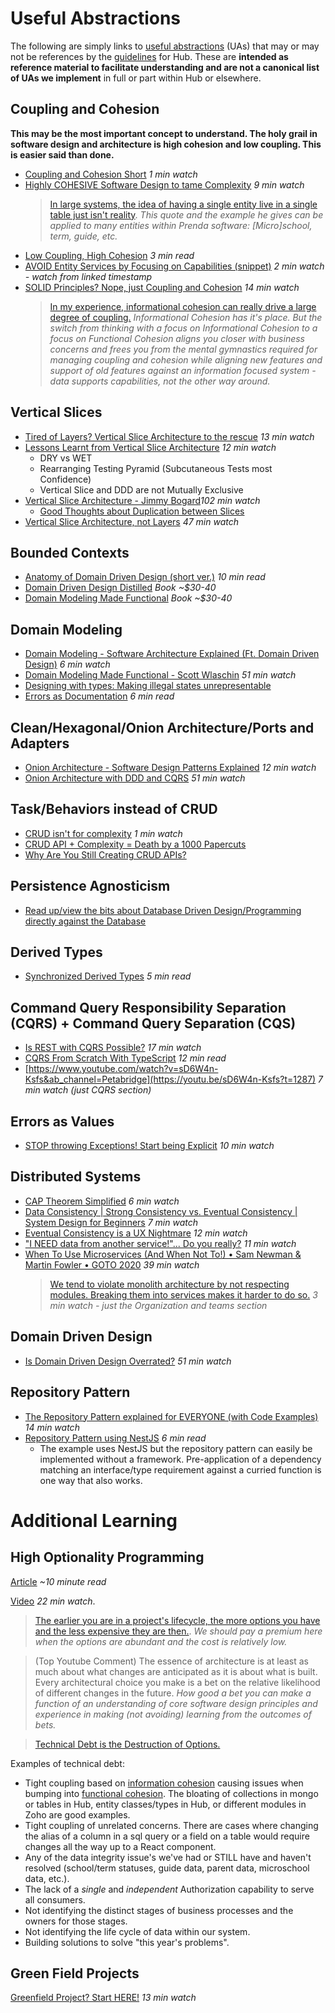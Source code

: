# Useful Abstractions
The following are simply links to [useful abstractions](../../glossary.md#useful-abstraction) (UAs) that may or may not be references by the [guidelines](./hub.md#guidelines) for Hub. These are **intended as reference material to facilitate understanding and are not a canonical list of UAs we implement** in full or part within Hub or elsewhere.

## Coupling and Cohesion
**This may be the most important concept to understand. The holy grail in software design and architecture is high cohesion and low coupling. This is easier said than done.**
- [Coupling and Cohesion Short](https://www.youtube.com/shorts/K_Z9FJ7jdFo) *1 min watch*
- [Highly COHESIVE Software Design to tame Complexity](https://www.youtube.com/watch?v=r0-GC3Y_OME) *9 min watch*
  > [In large systems, the idea of having a single entity live in a single table just isn't reality](https://youtu.be/r0-GC3Y_OME?t=128). *This quote and the example he gives can be applied to many entities within Prenda software: [Micro]school, term, guide, etc.*
- [Low Coupling, High Cohesion](https://medium.com/clarityhub/low-coupling-high-cohesion-3610e35ac4a6) *3 min read*
- [AVOID Entity Services by Focusing on Capabilities (snippet)](https://youtu.be/2gOOstEI4vU?t=383) *2 min watch - watch from linked timestamp*
- [SOLID Principles? Nope, just Coupling and Cohesion](https://www.youtube.com/watch?v=YDNR_gfBk0Q&ab_channel=CodeOpinion) *14 min watch*
  > [In my experience, informational cohesion can really drive a large degree of coupling.](https://youtu.be/YDNR_gfBk0Q?t=228) *Informational Cohesion has it's place. But the switch from thinking with a focus on Informational Cohesion to a focus on Functional Cohesion aligns you closer with business concerns and frees you from the mental gymnastics required for managing coupling and cohesion while aligning new features and support of old features against an information focused system - data supports capabilities, not the other way around.*

## Vertical Slices
- [Tired of Layers? Vertical Slice Architecture to the rescue](https://www.youtube.com/watch?v=lsddiYwWaOQ) *13 min watch*
- [Lessons Learnt from Vertical Slice Architecture](https://www.youtube.com/watch?v=Ra5M0u-dzn4&ab_channel=DDDMelbourne) *12 min watch*
  - DRY vs WET
  - Rearranging Testing Pyramid (Subcutaneous Tests most Confidence)
  - Vertical Slice and DDD are not Mutually Exclusive
- [Vertical Slice Architecture - Jimmy Bogard](https://www.youtube.com/watch?v=SUiWfhAhgQw&ab_channel=NDCConferences)*102 min watch*
  - [Good Thoughts about Duplication between Slices](https://youtu.be/SUiWfhAhgQw?t=2224)
- [Vertical Slice Architecture, not Layers](https://www.youtube.com/watch?v=L2Wnq0ChAIA&ab_channel=CodeOpinion) *47 min watch*

## Bounded Contexts
- [Anatomy of Domain Driven Design (short ver.)](https://www.elbandit.co.uk/images/DDDEU-Booklet.pdf) *10 min read*
- [Domain Driven Design Distilled](https://www.amazon.com/Domain-Driven-Design-Distilled-Vaughn-Vernon/dp/0134434420) *Book ~$30-40*
- [Domain Modeling Made Functional](https://www.amazon.com/Domain-Modeling-Made-Functional-Domain-Driven/dp/1680502549) *Book ~$30-40*

## Domain Modeling
- [Domain Modeling - Software Architecture Explained (Ft. Domain Driven Design)](https://www.youtube.com/watch?v=sQXpmCOCDhM&ab_channel=ProfessionalProgramming) *6 min watch*
- [Domain Modeling Made Functional - Scott Wlaschin](https://www.youtube.com/watch?v=2JB1_e5wZmU&ab_channel=KanDDDinsky) *51 min watch*
- [Designing with types: Making illegal states unrepresentable](https://fsharpforfunandprofit.com/posts/designing-with-types-making-illegal-states-unrepresentable/)
- [Errors as Documentation](https://aldesantis.medium.com/fail-better-turning-software-errors-into-documentation-764a6bb7d71f) *6 min read*

## Clean/Hexagonal/Onion Architecture/Ports and Adapters
- [Onion Architecture - Software Design Patterns Explained](https://www.youtube.com/watch?v=oC2Ty8H9jck&t=2s&ab_channel=ProfessionalProgramming) *12 min watch*
- [Onion Architecture with DDD and CQRS](https://www.youtube.com/watch?v=CdZzfqwnx4I&t=968s&ab_channel=DDDEastMidlandsConference) *51 min watch*

## Task/Behaviors instead of CRUD
- [CRUD isn't for complexity](https://www.youtube.com/shorts/wRMLOTQT4eI) *1 min watch*
- [CRUD API + Complexity = Death by a 1000 Papercuts](https://www.youtube.com/watch?v=kalD8TcRBCc&t=55s&ab_channel=CodeOpinion)
- [Why Are You Still Creating CRUD APIs?](https://levelup.gitconnected.com/why-are-you-still-creating-crud-apis-8790ca261bfb)

## Persistence Agnosticism
  - [Read up/view the bits about Database Driven Design/Programming directly against the Database](#high-optionality-programming)

## Derived Types
- [Synchronized Derived Types](https://javascript.plainenglish.io/typescript-how-to-create-synchronized-derived-types-4bf2371a9eab) *5 min read*

## Command Query Responsibility Separation (CQRS) + Command Query Separation (CQS)
- [Is REST with CQRS Possible?](https://www.youtube.com/watch?v=6XO6vSiioWE&ab_channel=CodeOpinion) *17 min watch*
- [CQRS From Scratch With TypeScript](https://medium.com/swlh/cqrs-from-scratch-with-typescript-e2ccf7fc2b64) *12 min read*
- [https://www.youtube.com/watch?v=sD6W4n-Ksfs&ab_channel=Petabridge](https://youtu.be/sD6W4n-Ksfs?t=1287) *7 min watch (just CQRS section)*

## Errors as Values
- [STOP throwing Exceptions! Start being Explicit](https://www.youtube.com/watch?v=4UEanbBaJy4) *10 min watch*

## Distributed Systems
- [CAP Theorem Simplified](https://www.youtube.com/watch?v=BHqjEjzAicA&ab_channel=ByteByteGo) *6  min watch*
- [Data Consistency | Strong Consistency vs. Eventual Consistency | System Design for Beginners](https://www.youtube.com/watch?v=WZqGS-wczaY&ab_channel=ShiranAfergan) *7 min watch*
- [Eventual Consistency is a UX Nightmare](https://www.youtube.com/watch?v=wEUTMuRSZT0) *12 min watch*
- ["I NEED data from another service!"... Do you really?](https://www.youtube.com/watch?v=anL-RGKz_Ak) *11 min watch*
- [When To Use Microservices (And When Not To!) • Sam Newman & Martin Fowler • GOTO 2020](https://www.youtube.com/watch?v=GBTdnfD6s5Q&ab_channel=GOTOConferences) *39 min watch*
  > [We tend to violate monolith architecture by not respecting modules. Breaking them into services makes it harder to do so.](https://youtu.be/GBTdnfD6s5Q?t=1209) *3 min watch - just the Organization and teams section*

## Domain Driven Design
- [Is Domain Driven Design Overrated?](https://www.youtube.com/watch?v=cTtO0oFohMY&ab_channel=iSAQB) *51 min watch*

## Repository Pattern
- [The Repository Pattern explained for EVERYONE (with Code Examples)](https://www.youtube.com/watch?v=Wiy54682d1w) *14 min watch*
- [Repository Pattern using NestJS](https://blog.logrocket.com/exploring-repository-pattern-typescript-node/) *6 min read*
  - The example uses NestJS but the repository pattern can easily be implemented without a framework. Pre-application of a dependency matching an interface/type requirement against a curried function is one way that also works.

# Additional Learning

## High Optionality Programming
[Article](https://petabridge.com/blog/high-optionality-programming-pt1/) *~10 minute read*

[Video](https://www.youtube.com/watch?v=ZUiuh_n6HKg&ab_channel=Petabridge) *22 min watch*.

> [The earlier you are in a project's lifecycle, the more options you have and the less expensive they are then.](https://youtu.be/ZUiuh_n6HKg?t=459). *We should pay a premium here when the options are abundant and the cost is relatively low.*

> (Top Youtube Comment) The essence of architecture is at least as much about what changes are anticipated as it is about what is built.
> Every architectural choice you make is a bet on the relative likelihood of different changes in the future. *How good a bet you can make a function of an understanding of core software design principles and experience in making (not avoiding) learning from the outcomes of bets.*

> [Technical Debt is the Destruction of Options.](https://youtu.be/ZUiuh_n6HKg?t=537)

Examples of technical debt:
- Tight coupling based on [information cohesion](../../glossary.md#informational-cohesion) causing issues when bumping into [functional cohesion](../../glossary.md#functional-cohesion). The bloating of collections in mongo or tables in Hub, entity classes/types in Hub, or different modules in Zoho are good examples.
- Tight coupling of unrelated concerns. There are cases where changing the alias of a column in a sql query or a field on a table would require changes all the way up to a React component.
- Any of the data integrity issue's we've had or STILL have and haven't resolved (school/term statuses, guide data, parent data, microschool data, etc.).
- The lack of a *single* and *independent* Authorization capability to serve all consumers.
- Not identifying the distinct stages of business processes and the owners for those stages.
- Not identifying the life cycle of data within our system.
- Building solutions to solve "this year's problems".

## Green Field Projects
[Greenfield Project? Start HERE!](https://www.youtube.com/watch?v=WXalcPX8ak4&ab_channel=CodeOpinion) *13 min watch*
